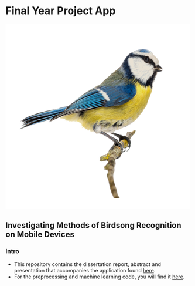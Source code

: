 # Final Year Project App
![bird](bird.png)
## Investigating Methods of Birdsong Recognition on Mobile Devices

### Intro
* This repository contains the dissertation report, abstract and presentation that accompanies the application found [here](https://github.com/BurkeO/Final_Year_Project_App).
* For the preprocessing and machine learning code, you will find it [here](https://github.com/BurkeO/Final_Year_Project).
